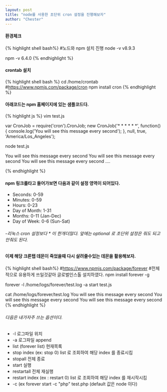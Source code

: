 ```yaml
---
layout: post
title: "node를 사용한 초단위 cron 설정을 진행해보자"
author: "Chester"
---
```


#### 환경체크
{% highlight shell bash%}
#노드와 npm 설치 진행
node -v
v8.9.3

npm -v
6.4.0
{% endhighlight %}

#### crontab 설치 
{% highlight shell bash %}
cd /home/crontab
#https://www.npmjs.com/package/cron
npm install cron
{% endhighlight %}

#### 아래코드는 npm 홈페이지에 있는 샘플코드다.
{% highlight js %}
vim test.js

var CronJob = require('cron').CronJob;
new CronJob('* * * * * *', function() {
  console.log('You will see this message every second');
}, null, true, 'America/Los_Angeles');

node test.js

You will see this message every second
You will see this message every second
You will see this message every second
....

{% endhighlight %}
#### npm 링크를타고 들어가보면 다음과 같이 설정 영역이 되어있다.
- Seconds: 0-59
- Minutes: 0-59
- Hours: 0-23
- Day of Month: 1-31
- Months: 0-11 (Jan-Dec)
- Day of Week: 0-6 (Sun-Sat)

###### -리눅스 cron 설정보다 * 이 한개더많다. 앞에는 optional 로 초단위 설정은 줘도 되고 안줘도 된다.

#### 이제 해당 크론탭 데몬이 죽었을때 다시 살려줄수있는 데몬을 활용해보자.
{% highlight shell bash%}
#https://www.npmjs.com/package/forever
#전체적으로 유용하게 쓰일것같아 글로벌인스톨 설치하였다.
npm install forever -g

forever -l /home/logs/forever/test.log -a start test.js

cat /home/logs/forever/test.log
You will see this message every second
You will see this message every second
You will see this message every second
{% endhighlight %} 
###### 다음은 내가자주 쓰는 옵션이다.
- -l 로그파일 위치
- -a 로그파일 append
- list (forever list) 현재목록
- stop index (ex: stop 0) list 로 조회하여 해당 index 를 종료시킴
- stopall 전체 종료
- start 실행
- restartall 전체 재실행
- restart index (ex : restart 0) list 로 조회하여 해당 index 를 재시작시킴
- -c (ex forever start -c "php" test.php (default 값은 node 이다)
